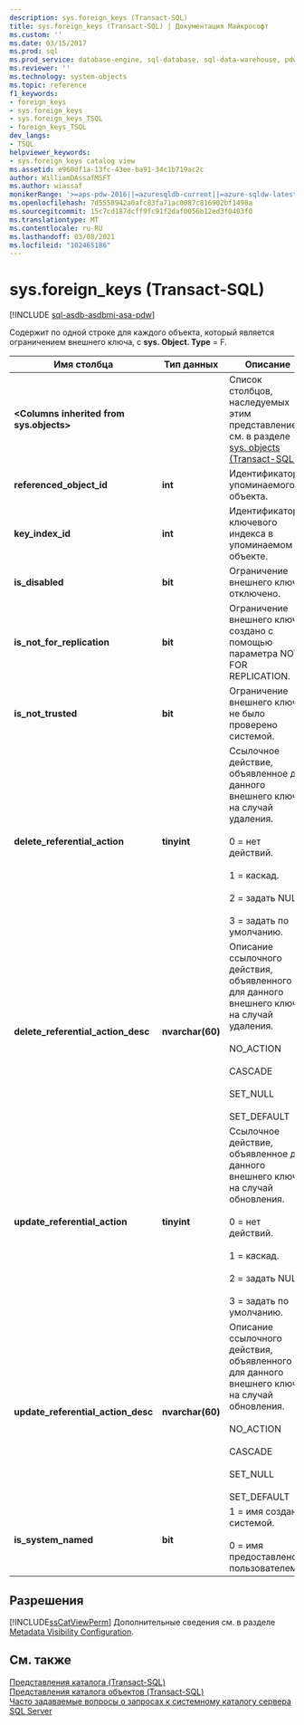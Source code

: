 ```yaml
---
description: sys.foreign_keys (Transact-SQL)
title: sys.foreign_keys (Transact-SQL) | Документация Майкрософт
ms.custom: ''
ms.date: 03/15/2017
ms.prod: sql
ms.prod_service: database-engine, sql-database, sql-data-warehouse, pdw
ms.reviewer: ''
ms.technology: system-objects
ms.topic: reference
f1_keywords:
- foreign_keys
- sys.foreign_keys
- sys.foreign_keys_TSQL
- foreign_keys_TSQL
dev_langs:
- TSQL
helpviewer_keywords:
- sys.foreign_keys catalog view
ms.assetid: e960df1a-13fc-43ee-ba91-34c1b719ac2c
author: WilliamDAssafMSFT
ms.author: wiassaf
monikerRange: '>=aps-pdw-2016||=azuresqldb-current||=azure-sqldw-latest||>=sql-server-2016||>=sql-server-linux-2017||=azuresqldb-mi-current'
ms.openlocfilehash: 7d5558942a0afc83fa71ac0087c816902bf1498a
ms.sourcegitcommit: 15c7cd187dcff9fc91f2daf0056b12ed3f0403f0
ms.translationtype: MT
ms.contentlocale: ru-RU
ms.lasthandoff: 03/08/2021
ms.locfileid: "102465186"
---
```

# <a name="sysforeign_keys-transact-sql"></a>sys.foreign_keys (Transact-SQL)
[!INCLUDE [sql-asdb-asdbmi-asa-pdw](../../includes/applies-to-version/sql-asdb-asdbmi-asa-pdw.md)]

  Содержит по одной строке для каждого объекта, который является ограничением внешнего ключа, с **sys. Object. Type** = F.  
  
|Имя столбца|Тип данных|Описание|  
|-----------------|---------------|-----------------|  
|**\<Columns inherited from sys.objects>**||Список столбцов, наследуемых этим представлением, см. в разделе [sys. objects &#40;Transact-SQL&#41;](../../relational-databases/system-catalog-views/sys-objects-transact-sql.md).|  
|**referenced_object_id**|**int**|Идентификатор упоминаемого объекта.|  
|**key_index_id**|**int**|Идентификатор ключевого индекса в упоминаемом объекте.|  
|**is_disabled**|**bit**|Ограничение внешнего ключа отключено.|  
|**is_not_for_replication**|**bit**|Ограничение внешнего ключа создано с помощью параметра NOT FOR REPLICATION.|  
|**is_not_trusted**|**bit**|Ограничение внешнего ключа не было проверено системой.|  
|**delete_referential_action**|**tinyint**|Ссылочное действие, объявленное для данного внешнего ключа на случай удаления.<br /><br /> 0 = нет действий.<br /><br /> 1 = каскад.<br /><br /> 2 = задать NULL.<br /><br /> 3 = задать по умолчанию.|  
|**delete_referential_action_desc**|**nvarchar(60)**|Описание ссылочного действия, объявленного для данного внешнего ключа на случай удаления.<br /><br /> NO_ACTION<br /><br /> CASCADE<br /><br /> SET_NULL<br /><br /> SET_DEFAULT|  
|**update_referential_action**|**tinyint**|Ссылочное действие, объявленное для данного внешнего ключа на случай обновления.<br /><br /> 0 = нет действий.<br /><br /> 1 = каскад.<br /><br /> 2 = задать NULL.<br /><br /> 3 = задать по умолчанию.|  
|**update_referential_action_desc**|**nvarchar(60)**|Описание ссылочного действия, объявленного для данного внешнего ключа на случай обновления.<br /><br /> NO_ACTION<br /><br /> CASCADE<br /><br /> SET_NULL<br /><br /> SET_DEFAULT|  
|**is_system_named**|**bit**|1 = имя создано системой.<br /><br /> 0 = имя предоставлено пользователем.|  
  
## <a name="permissions"></a>Разрешения  
 [!INCLUDE[ssCatViewPerm](../../includes/sscatviewperm-md.md)] Дополнительные сведения см. в разделе [Metadata Visibility Configuration](../../relational-databases/security/metadata-visibility-configuration.md).  
  
## <a name="see-also"></a>См. также  
 [Представления каталога (Transact-SQL)](../../relational-databases/system-catalog-views/catalog-views-transact-sql.md)   
 [Представления каталога объектов (Transact-SQL)](../../relational-databases/system-catalog-views/object-catalog-views-transact-sql.md)   
 [Часто задаваемые вопросы о запросах к системному каталогу сервера SQL Server](../../relational-databases/system-catalog-views/querying-the-sql-server-system-catalog-faq.yml)  
  
  
